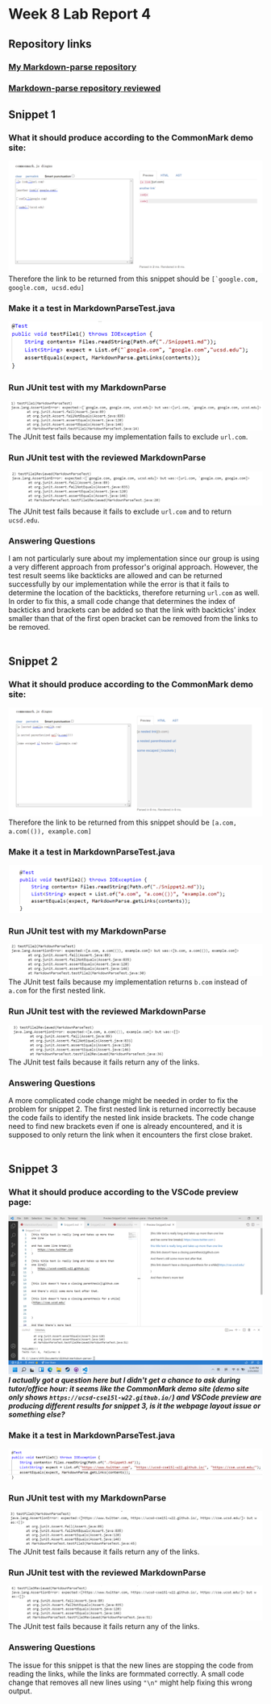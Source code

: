 # Week 8 Lab Report 4 <br/>
## Repository links
### [My Markdown-parse repository](https://github.com/zhh02/markdown-parse.git)
### [Markdown-parse repository reviewed](https://github.com/jdweak/markdown-parse.git)<br/>
## Snippet 1
### What it should produce according to the CommonMark demo site: <br/>
![Snippet1_preview](lab-report-4/Snippet1_demo.png)<br/>
Therefore the link to be returned from this snippet should be ```[`google.com, google.com, ucsd.edu]```
### Make it a test in MarkdownParseTest.java
![Snippet1_test](lab-report-4/Snippet1_test.png)<br/>
### Run JUnit test with my MarkdownParse
![Snippet1_myMDP](lab-report-4/Snippet1_myMDP.png)<br/>
The JUnit test fails because my implementation fails to exclude ```url.com```. <br/>
### Run JUnit test with the reviewed MarkdownParse
![Snippet1_reviewedMDP](lab-report-4/Snippet1_reviewedMDP.png)<br/>
The JUnit test fails because it fails to exclude ```url.com``` and to return ```ucsd.edu```.<br/>
### Answering Questions
I am not particularly sure about my implementation since our group is using a very different approach from professor's original approach. However, the test result seems like backticks are allowed and can be returned successfully by our implementation while the error is that it fails to determine the location of the backticks, therefore returning ```url.com``` as well. In order to fix this, a small code change that determines the index of backticks and brackets can be added so that the link with backticks' index smaller than that of the first open bracket can be removed from the links to be removed. <br/><br/>

## Snippet 2
### What it should produce according to the CommonMark demo site: <br/>
![Snippet2_preview](lab-report-4/Snippet2_demo.png)<br/>
Therefore the link to be returned from this snippet should be ```[a.com, a.com(()), example.com]```
### Make it a test in MarkdownParseTest.java
![Snippet2_test](lab-report-4/Snippet2_test.png)<br/>
### Run JUnit test with my MarkdownParse
![Snippet2_myMDP](lab-report-4/Snippet2_myMDP.png)<br/>
The JUnit test fails because my implementation returns ```b.com``` instead of ```a.com``` for the first nested link.
### Run JUnit test with the reviewed MarkdownParse
![Snippet2_reviewedMDP](lab-report-4/Snippet2_reviewedMDP.png)<br/>
The JUnit test fails because it fails return any of the links.
### Answering Questions
A more complicated code change might be needed in order to fix the problem for snippet 2. The first nested link is returned incorrectly because the code fails to identify the nested link inside brackets. The code change need to find new brackets even if one is already encountered, and it is supposed to only return the link when it encounters the first close braket.<br/><br/>

## Snippet 3
### What it should produce according to the VSCode preview page: <br/>
![Snippet3_preview](lab-report-4/Snippet3_demo.png)<br/>
**_I actually got a question here but I didn't get a chance to ask during tutor/office hour: it seems like the CommonMark demo site (demo site only shows ```https://ucsd-cse15l-w22.github.io/```) and VSCode preview are producing different results for snippet 3, is it the webpage layout issue or something else?_**<br/>
### Make it a test in MarkdownParseTest.java
![Snippet3_test](lab-report-4/Snippet3_test.png)<br/>
### Run JUnit test with my MarkdownParse
![Snippet3_myMDP](lab-report-4/Snippet3_myMDP.png)<br/>
The JUnit test fails because it fails return any of the links.
### Run JUnit test with the reviewed MarkdownParse
![Snippet3_reviewedMDP](lab-report-4/Snippet3_reviewedMDP.png)<br/>
The JUnit test fails because it fails return any of the links.
### Answering Questions
The issue for this snippet is that the new lines are stopping the code from reading the links, while the links are formmated correctly. A small code change that removes all new lines using ```"\n"``` might help fixing this wrong output.
